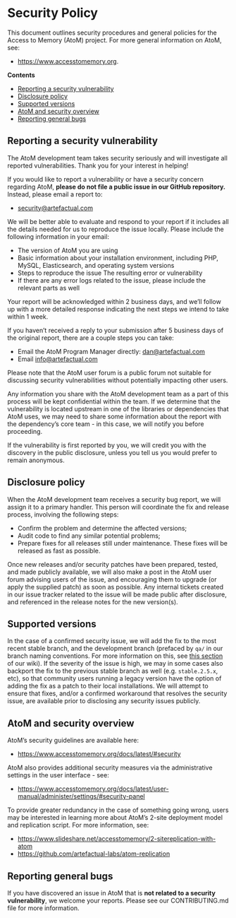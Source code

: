 # Security Policy

This document outlines security procedures and general policies for the Access
to Memory (AtoM) project. For more general information on AtoM, see:

* https://www.accesstomemory.org.

**Contents**

* [Reporting a security vulnerability](#reporting-a-security-vulnerability)
* [Disclosure policy](#disclosure-policy)
* [Supported versions](#supported-versions)
* [AtoM and security overview](#atom-and-security-overview)
* [Reporting general bugs](#reporting-general-bugs)

## Reporting a security vulnerability

The AtoM development team takes security seriously and will investigate all
reported vulnerabilities. Thank you for your interest in helping!

If you would like to report a vulnerability or have a security concern
regarding AtoM, **please do not file a public issue in our GitHub
repository.** Instead, please email a report to:

* [security@artefactual.com](mailto:security@artefactual.com)

We will be better able to evaluate and respond to your report if it includes
all the details needed for us to reproduce the issue locally. Please include
the following information in your email:

* The version of AtoM you are using
* Basic information about your installation environment, including PHP, MySQL,
  Elasticsearch, and operating system versions
* Steps to reproduce the issue The resulting error or vulnerability
* If there are any error logs related to the issue, please include the
  relevant parts as well

Your report will be acknowledged within 2 business days, and we’ll follow up
with a more detailed response indicating the next steps we intend to take
within 1 week.

If you haven’t received a reply to your submission after 5 business days of
the original report, there are a couple steps you can take:

* Email the AtoM Program Manager directly: dan@artefactual.com 
* Email info@artefactual.com

Please note that the AtoM user forum is a public forum not suitable for
discussing security vulnerabilities without potentially impacting other users.

Any information you share with the AtoM development team as a part of this
process will be kept confidential within the team. If we determine that the
vulnerability is located upstream in one of the libraries or dependencies that
AtoM uses, we may need to share some information about the report with the
dependency’s core team - in this case, we will notify you before proceeding.

If the vulnerability is first reported by you, we will credit you with the
discovery in the public disclosure, unless you tell us you would prefer to
remain anonymous. 

## Disclosure policy 

When the AtoM development team receives a security bug report, we will assign
it to a primary handler. This person will coordinate the fix and release
process, involving the following steps:

* Confirm the problem and determine the affected versions;
* Audit code to find any similar potential problems;
* Prepare fixes for all releases still under maintenance. These fixes will be
  released as fast as possible.

Once new releases and/or security patches have been prepared, tested, and made
publicly available, we will also make a post in the AtoM user forum advising
users of the issue, and encouraging them to upgrade (or apply the supplied
patch) as soon as possible. Any internal tickets created in our issue tracker
related to the issue will be made public after disclosure, and referenced in
the release notes for the new version(s). 

## Supported versions

In the case of a confirmed security issue, we will add the fix to the most
recent stable branch, and the development branch (prefaced by `qa/` in our
branch naming conventions. For more information on this, see 
[this section](https://wiki.accesstomemory.org/Resources/Code_repository#Branch_organization)
of our wiki). If the severity of the issue is high, we may in some cases also
backport the fix to the previous stable branch as well (e.g. `stable.2.5.x`,
etc), so that community users running a legacy version have the option of
adding the fix as a patch to their local installations. We will attempt to
ensure that fixes, and/or a confirmed workaround that resolves the security
issue, are available prior to disclosing any security issues publicly.

## AtoM and security overview

AtoM’s security guidelines are available here: 

* https://www.accesstomemory.org/docs/latest/#security

AtoM also provides additional security measures via the administrative
settings in the user interface - see:

* https://www.accesstomemory.org/docs/latest/user-manual/administer/settings/#security-panel

To provide greater redundancy in the case of something going wrong, users may
be interested in learning more about AtoM’s 2-site deployment model and
replication script. For more information, see:

* https://www.slideshare.net/accesstomemory/2-sitereplication-with-atom
* https://github.com/artefactual-labs/atom-replication

## Reporting general bugs

If you have discovered an issue in AtoM that is **not related to a security
vulnerability**, we welcome your reports. Please see our CONTRIBUTING.md file
for more information.
